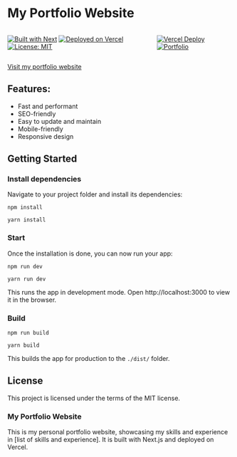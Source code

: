 # My Portfolio Website

<div style="display: flex; align-items: center; justify-content: space-between;">

[![Built with Next](https://img.shields.io/badge/built%20with-Next.js-000000)](https://nextjs.org)
[![Deployed on Vercel](https://img.shields.io/badge/deployed%20on-Vercel-000000)](https://vercel.com)
[![License: MIT](https://img.shields.io/badge/License-MIT-yellow.svg)](https://opensource.org/licenses/MIT)

[![Vercel Deploy](https://deploy-badge.vercel.app/?url=http://www.nextjs.org/&bettinasosa=bettinasosa.com)](https://vercel.com)
[![Portfolio](https://img.shields.io/badge/link%20to%20website-8A2BE2)](https://www.bettinasosa.com)

</div>

<a href="https://www.bettinasosa.com">Visit my portfolio website</a>

## Features:

- Fast and performant
- SEO-friendly
- Easy to update and maintain
- Mobile-friendly
- Responsive design

## Getting Started

### Install dependencies

Navigate to your project folder and install its dependencies:

```
npm install
```

```
yarn install
```

### Start

Once the installation is done, you can now run your app:

```
npm run dev
```

```
yarn run dev
```

This runs the app in development mode. Open http://localhost:3000 to view it in the browser.

### Build

```
npm run build
```

```
yarn build
```

This builds the app for production to the `./dist/` folder.

## License

This project is licensed under the terms of the MIT license.

### My Portfolio Website

This is my personal portfolio website, showcasing my skills and experience in [list of skills and experience]. It is
built with Next.js and deployed on Vercel.
